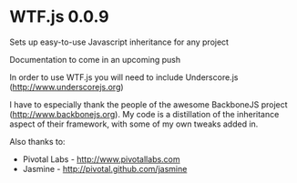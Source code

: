 WTF.js 0.0.9
=====

Sets up easy-to-use Javascript inheritance for any project

Documentation to come in an upcoming push

In order to use WTF.js you will need to include Underscore.js (http://www.underscorejs.org)

I have to especially thank the people of the awesome BackboneJS project (http://www.backbonejs.org). My code is a distillation of the inheritance aspect of their framework, with some of my own tweaks added in.

Also thanks to:
* Pivotal Labs - http://www.pivotallabs.com
* Jasmine - http://pivotal.github.com/jasmine
